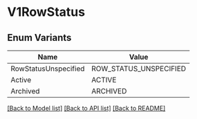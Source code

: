 # V1RowStatus

## Enum Variants

| Name | Value |
|---- | -----|
| RowStatusUnspecified | ROW_STATUS_UNSPECIFIED |
| Active | ACTIVE |
| Archived | ARCHIVED |


[[Back to Model list]](../README.md#documentation-for-models) [[Back to API list]](../README.md#documentation-for-api-endpoints) [[Back to README]](../README.md)


